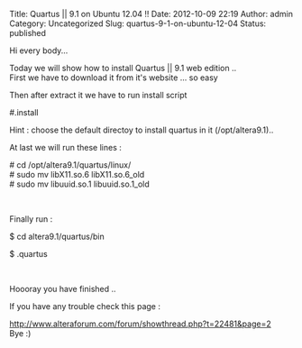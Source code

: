 Title: Quartus || 9.1 on Ubuntu 12.04 !!
Date: 2012-10-09 22:19
Author: admin
Category: Uncategorized
Slug: quartus-9-1-on-ubuntu-12-04
Status: published

Hi every body...

Today we will show how to install Quartus \|\| 9.1 web edition ..  
First we have to download it from it's website ... so easy

Then after extract it we have to run install script

\#.install

Hint : choose the default directoy to install quartus in it (/opt/altera9.1)..

At last we will run these lines :

\# cd /opt/altera9.1/quartus/linux/  
\# sudo mv libX11.so.6 libX11.so.6\_old  
\# sudo mv libuuid.so.1 libuuid.so.1\_old

 

Finally run :

\$ cd altera9.1/quartus/bin

\$ .quartus

 

Hoooray you have finished ..

If you have any trouble check this page :

http://www.alteraforum.com/forum/showthread.php?t=22481&page=2  
Bye :)

 

 
